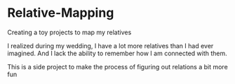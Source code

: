 # Relative-Mapping
Creating a toy projects to map my relatives

I realized during my wedding, I have a lot more relatives than I had ever imagined. And I lack the ability to remember how I am connected with them. 

This is a side project to make the process of figuring out relations a bit more fun

